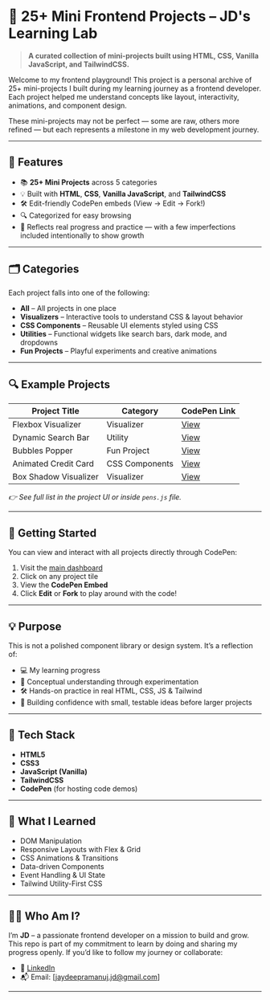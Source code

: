 # 🧪 25+ Mini Frontend Projects – JD's Learning Lab

> **A curated collection of mini-projects built using HTML, CSS, Vanilla JavaScript, and TailwindCSS.**

Welcome to my frontend playground! This project is a personal archive of 25+ mini-projects I built during my learning journey as a frontend developer. Each project helped me understand concepts like layout, interactivity, animations, and component design.

These mini-projects may not be perfect — some are raw, others more refined — but each represents a milestone in my web development journey.

---

## 🧭 Features

- 📚 **25+ Mini Projects** across 5 categories
- 💡 Built with **HTML**, **CSS**, **Vanilla JavaScript**, and **TailwindCSS**
- 🛠️ Edit-friendly CodePen embeds (View → Edit → Fork!)
- 🔍 Categorized for easy browsing
- 🌱 Reflects real progress and practice — with a few imperfections included intentionally to show growth

---

## 🗂️ Categories

Each project falls into one of the following:

- **All** – All projects in one place
- **Visualizers** – Interactive tools to understand CSS & layout behavior
- **CSS Components** – Reusable UI elements styled using CSS
- **Utilities** – Functional widgets like search bars, dark mode, and dropdowns
- **Fun Projects** – Playful experiments and creative animations

---

## 🔍 Example Projects

| Project Title         | Category       | CodePen Link                                        |
| --------------------- | -------------- | --------------------------------------------------- |
| Flexbox Visualizer    | Visualizer     | [View](https://codepen.io/jd-coding-03/pen/oggdwJO) |
| Dynamic Search Bar    | Utility        | [View](https://codepen.io/jd-coding-03/pen/zxxjdgY) |
| Bubbles Popper        | Fun Project    | [View](https://codepen.io/jd-coding-03/pen/wBvGVLY) |
| Animated Credit Card  | CSS Components | [View](https://codepen.io/jd-coding-03/pen/QWXLOKP) |
| Box Shadow Visualizer | Visualizer     | [View](https://codepen.io/jd-coding-03/pen/MYYGoZr) |

_👉 See full list in the project UI or inside `pens.js` file._

---

## 🚀 Getting Started

You can view and interact with all projects directly through CodePen:

1. Visit the [main dashboard](https://www.linkedin.com/in/jaydeep-ramanuj/)
2. Click on any project tile
3. View the **CodePen Embed**
4. Click **Edit** or **Fork** to play around with the code!

---

## 💡 Purpose

This is not a polished component library or design system. It’s a reflection of:

- 💻 My learning progress
- 🧠 Conceptual understanding through experimentation
- 🛠️ Hands-on practice in real HTML, CSS, JS & Tailwind
- 🧩 Building confidence with small, testable ideas before larger projects

---

## 📌 Tech Stack

- **HTML5**
- **CSS3**
- **JavaScript (Vanilla)**
- **TailwindCSS**
- **CodePen** (for hosting code demos)

---

## 🧠 What I Learned

- DOM Manipulation
- Responsive Layouts with Flex & Grid
- CSS Animations & Transitions
- Data-driven Components
- Event Handling & UI State
- Tailwind Utility-First CSS

---

## 🙋‍♂️ Who Am I?

I’m **JD** – a passionate frontend developer on a mission to build and grow. This repo is part of my commitment to learn by doing and sharing my progress openly. If you’d like to follow my journey or collaborate:

- 💼 [LinkedIn](https://www.linkedin.com/in/jaydeep-ramanuj/)
- 📬 Email: [jaydeepramanuj.jd@gmail.com]

---
